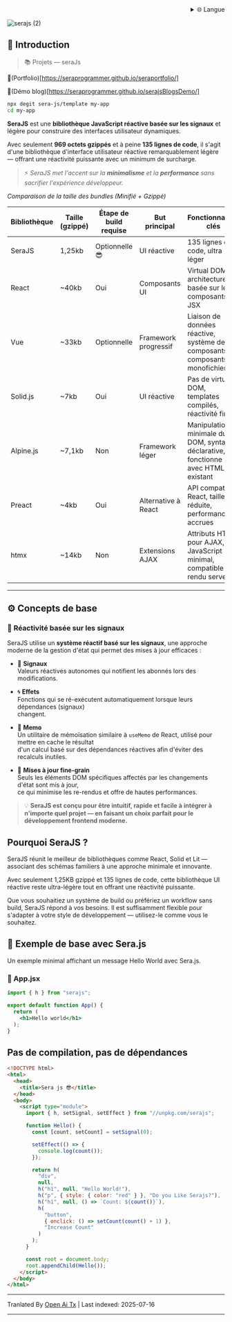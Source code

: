 <div align="right">
  <details>
    <summary >🌐 Langue</summary>
    <div>
      <div align="center">
        <a href="https://openaitx.github.io/view.html?user=sera-js&project=sera&lang=en">English</a>
        | <a href="https://openaitx.github.io/view.html?user=sera-js&project=sera&lang=zh-CN">简体中文</a>
        | <a href="https://openaitx.github.io/view.html?user=sera-js&project=sera&lang=zh-TW">繁體中文</a>
        | <a href="https://openaitx.github.io/view.html?user=sera-js&project=sera&lang=ja">日本語</a>
        | <a href="https://openaitx.github.io/view.html?user=sera-js&project=sera&lang=ko">한국어</a>
        | <a href="https://openaitx.github.io/view.html?user=sera-js&project=sera&lang=hi">हिन्दी</a>
        | <a href="https://openaitx.github.io/view.html?user=sera-js&project=sera&lang=th">ไทย</a>
        | <a href="https://openaitx.github.io/view.html?user=sera-js&project=sera&lang=fr">Français</a>
        | <a href="https://openaitx.github.io/view.html?user=sera-js&project=sera&lang=de">Deutsch</a>
        | <a href="https://openaitx.github.io/view.html?user=sera-js&project=sera&lang=es">Español</a>
        | <a href="https://openaitx.github.io/view.html?user=sera-js&project=sera&lang=it">Itapano</a>
        | <a href="https://openaitx.github.io/view.html?user=sera-js&project=sera&lang=ru">Русский</a>
        | <a href="https://openaitx.github.io/view.html?user=sera-js&project=sera&lang=pt">Português</a>
        | <a href="https://openaitx.github.io/view.html?user=sera-js&project=sera&lang=nl">Nederlands</a>
        | <a href="https://openaitx.github.io/view.html?user=sera-js&project=sera&lang=pl">Polski</a>
        | <a href="https://openaitx.github.io/view.html?user=sera-js&project=sera&lang=ar">العربية</a>
        | <a href="https://openaitx.github.io/view.html?user=sera-js&project=sera&lang=fa">فارسی</a>
        | <a href="https://openaitx.github.io/view.html?user=sera-js&project=sera&lang=tr">Türkçe</a>
        | <a href="https://openaitx.github.io/view.html?user=sera-js&project=sera&lang=vi">Tiếng Việt</a>
        | <a href="https://openaitx.github.io/view.html?user=sera-js&project=sera&lang=id">Bahasa Indonesia</a>
      </div>
    </div>
  </details>
</div>


![serajs (2)](https://github.com/user-attachments/assets/7ccff260-491d-420b-8e22-4579f9bad50a)

## 📖 **Introduction**

> 📚 Projets  —  seraJs

🔗(Portfolio)[https://seraprogrammer.github.io/seraportfolio/] 

🔗(Démo blog)[https://seraprogrammer.github.io/serajsBlogsDemo/] 


```bash
npx degit sera-js/template my-app
cd my-app
```
**SeraJS** est une **bibliothèque JavaScript réactive basée sur les signaux** et légère
pour construire des interfaces utilisateur dynamiques.

Avec seulement **969 octets gzippés** et à peine **135 lignes de code**, il s'agit d'une bibliothèque d'interface utilisateur réactive remarquablement légère — offrant une réactivité puissante avec un minimum de surcharge.

> ⚡️ _SeraJS met l'accent sur la **minimalisme** et la **performance** sans sacrifier
> l'expérience développeur._


*Comparaison de la taille des bundles (Minifié + Gzippé)*

| Bibliothèque | Taille (gzippé) | Étape de build requise | But principal | Fonctionnalités clés |
|--------------|------------------|-------------------------|---------------|----------------------|
| SeraJS | 1,25kb | Optionnelle 😎 | UI réactive | 135 lignes de code, ultra léger |
| React | ~40kb | Oui | Composants UI | Virtual DOM, architecture basée sur les composants, JSX |
| Vue | ~33kb | Optionnelle | Framework progressif | Liaison de données réactive, système de composants, composants monofichier |
| Solid.js | ~7kb | Oui | UI réactive | Pas de virtual DOM, templates compilés, réactivité fine |
| Alpine.js | ~7,1kb | Non | Framework léger | Manipulation minimale du DOM, syntaxe déclarative, fonctionne avec HTML existant |
| Preact | ~4kb | Oui | Alternative à React | API compatible React, taille réduite, performances accrues |
| htmx | ~14kb | Non | Extensions AJAX | Attributs HTML pour AJAX, JavaScript minimal, compatible rendu serveur |



---

## ⚙️ **Concepts de base**

### 🔄 **Réactivité basée sur les signaux**

SeraJS utilise un **système réactif basé sur les signaux**, une approche moderne de la gestion d'état
qui permet des mises à jour efficaces :

- 🧠 **Signaux**  
  Valeurs réactives autonomes qui notifient les abonnés lors des modifications.

- 🌀 **Effets**  
  Fonctions qui se ré-exécutent automatiquement lorsque leurs dépendances (signaux)  
  changent.

- 🧭 **Memo**  
  Un utilitaire de mémoïsation similaire à `useMemo` de React, utilisé pour mettre en cache le résultat  
  d'un calcul basé sur des dépendances réactives afin d'éviter des recalculs inutiles.

- 🔬 **Mises à jour fine-grain**  
  Seuls les éléments DOM spécifiques affectés par les changements d'état sont mis à jour,  
  ce qui minimise les re-rendus et offre de hautes performances.

> 💡 **SeraJS est conçu pour être intuitif, rapide et facile à intégrer à n'importe quel
> projet — en faisant un choix parfait pour le développement frontend moderne.**


## Pourquoi SeraJS ?

SeraJS réunit le meilleur de bibliothèques comme React, Solid et Lit — associant des schémas familiers à une approche minimale et innovante.

Avec seulement 1,25KB gzippé et 135 lignes de code, cette bibliothèque UI réactive reste ultra-légère tout en offrant une réactivité puissante.

Que vous souhaitiez un système de build ou préfériez un workflow sans build, SeraJS répond à vos besoins. Il est suffisamment flexible pour s'adapter à votre style de développement — utilisez-le comme *vous* le souhaitez.


## 🌱 **Exemple de base avec Sera.js**

Un exemple minimal affichant un message Hello World avec Sera.js.

### 📄 App.jsx



```jsx
import { h } from "serajs";

export default function App() {
  return (
    <h1>Hello world</h1>
  );
}
```
## Pas de compilation, pas de dépendances


```html
<!DOCTYPE html>
<html>
  <head>
    <title>Sera js 😎</title>
  </head>
  <body>
    <script type="module">
      import { h, setSignal, setEffect } from "//unpkg.com/serajs";

      function Hello() {
        const [count, setCount] = setSignal(0);

        setEffect(() => {
          console.log(count());
        });

        return h(
          "div",
          null,
          h("h1", null, "Hello World!"),
          h("p", { style: { color: "red" } }, "Do you Like Serajs?"),
          h("h1", null, () => `Count: ${count()}`),
          h(
            "button",
            { onclick: () => setCount(count() + 1) },
            "Increase Count"
          )
        );
      }

      const root = document.body;
      root.appendChild(Hello());
    </script>
  </body>
</html>
```
<translate-content>
</translate-content>

---

Tranlated By [Open Ai Tx](https://github.com/OpenAiTx/OpenAiTx) | Last indexed: 2025-07-16

---